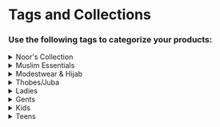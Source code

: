 # Tags and Collections
### Use the following tags to categorize your products:


<details>
  <summary>Noor's Collection</summary>

  - Customized Gifts [customized-gifts]
  - Oud/Attar/Oils/Perfumes [oud-attar-oils-perfumes]
  - Palestine [palestine]
  - Clutch/Purse/Handbags [clutch-purse-handbags]
  - Jewelry & Accessories [jewelry-accessories]
  - Bangles & Bracelets [bangles-bracelets]
  - Khussas & Shoes [khussas-shoes]
  - Decorative/Home Items [decorative-home-items]
  - Smart/Cool Gadgets & Games [smart-cool-gadgets-games]
</details>

<details>
  <summary>Muslim Essentials</summary>
</details>

<details>
  <summary>Modestwear & Hijab</summary>

  - Hijab Caps [hijab-caps]
  <details>
    <summary>Hijab/Scarf [hijab-scarf]</summary>

    - Keffiyeh Scarf-Ladies [hijab-scarf, keffiyeh-scarf-ladies]
    - Jersey Hijab/Scarf [hijab-scarf, jersey-hijab-scarf]
    - Instant Jersey Hijab [hijab-scarf, instant-jersey-hijab]
    - 2pc Jersey Hijab w/Hijab Cap [hijab-scarf, 2pc-jersey-hijab-w-hijab-cap]
    - Crinkle Cotton Scarf [hijab-scarf, crinkle-cotton-scarf]
    - Soft Cotton Scarf [hijab-scarf, soft-cotton-scarf]
    - Viscose Soft Hijab [hijab-scarf, viscose-soft-hijab]
    - Satin Light weight Scarf [hijab-scarf, satin-light-weight-scarf]
    - Chiffon Hijab/Scarf [hijab-scarf, chiffon-hijab-scarf]
    - Instant Chiffon Hijab w/Cap [hijab-scarf, instant-chiffon-hijab-w-cap]
    - Instant Chiffon Hijab w/ magnet [hijab-scarf, instant-chiffon-hijab-w-magnet]
    - Fancy Hijabs [hijab-scarf, fancy-hijabs]
    - Printed Hijabs [hijab-scarf, printed-hijabs]
    - Hijab & Scarf Kids-Girls [hijab-scarf, hijab-scarf-kids-girls]
  </details>
  <details>
    <summary>Modestwear & Abayas [modestwear-abayas]</summary>

    - Abayas & Modest Wear Ladies [modestwear-abayas, abayas-ladies]
    - Abayas & Modest Wear Teen Girls [modestwear-abayas, abayas-teens]
    - Abayas & Modest Wear kids-Girls [modestwear-abayas, abayas-kids]
  </details>
  
  - Hijab Pins & Accessories [hijab-pins-accessories]
</details>

<details>
  <summary>Thobes/Juba</summary>

  - Thobes/Jubba-Gents [thobes-juba-gents]
  - Thobes/Juba-Teens [thobes-juba-teens]
  - Thobes/Juba-Kids [thobes-juba-kids]
  - Middle Eastern-Head Accessories [middle-eastern-head-accessories]
</details>

<details>
  <summary>Ladies</summary>

  - Kameez Shalwar [kameez-shalwar]
  - Kurta & Dresses [kurta-dresses]
  - Trousers & Pants [trousers-pants]
  - Duppata/Shawls [duppata-shawls]
  - Bridal & Fancy Dresses [bridal-fancy-dresses]
  - Abayas & Modest Wear Ladies [abayas-ladies]
  - Cord Set [cord-set]
</details>

<details>
  <summary>Gents</summary>

  - Kameez Shalwar [kameez-shalwar]
  - Kurta/Kameez 1pc [kurta-kameez-1pc]
  - Trousers/Shalwar/Pants [trousers-shalwar-pants]
  - Formal & Wedding Wear [formal-wedding-wear]
  - Head Accessories for Men [head-accessories-for-men]
  - Waist Coats [waist-coats]
  - Shawls [shawls]
</details>

<details>
  <summary>Kids</summary>
  <details>
    <summary>Kids Boys [kids-boys]</summary>

    - Kameez Shalwar [kids-boys, kameez-shalwar]
    - Kurta/Kameez 1pc [kids-boys, kurta-kameez-1pc]
    - Trousers/Pants/Shalwar [kids-boys, trousers-pants-shalwar]
    - Formal & Wedding Wear [kids-boys, formal-wedding-wear]
    - Head Accessories for Boys [kids-boys, head-accessories-for-boys]
    - Waist Coats [kids-boys, waist-coats]
    - Shawls [kids-boys, shawls]
  </details>
  <details>
    <summary>Kids Girls [kids-girls]</summary>

    - Kameez Shalwar [kids-girls, kameez-shalwar]
    - Kurta/ Dresses [kids-girls, kurta-dresses]
    - Fancy Dresses [kids-girls, fancy-dresses]
    - Trousers & Pants [kids-girls, trousers-pants]
    - Duppata/Shawls [kids-girls, duppata-shawls]
    - Hijab & Scarf Kids-Girls [kids-girls, hijab-scarf-kids-girls]
    - Abayas & Modest Wear kids-Girls [kids-girls, abayas-kids]
  </details>
</details>

<details>
  <summary>Teens</summary>
  <details>
    <summary>Teen Boys [teen-boys]</summary>

    - Kameez Shalwar [teen-boys, kameez-shalwar]
    - Kurta/Kameez 1pc [teen-boys, kurta-kameez-1pc]
    - Trousers/Pants/Shalwar [teen-boys, trousers-pants-shalwar]
    - Formal & Wedding Wear [teen-boys, formal-wedding-wear]
    - Head Accessories [teen-boys, head-accessories]
    - Waist Coats [teen-boys, waist-coats]
    - Shawls [teen-boys, shawls]
  </details>
  <details>
    <summary>Teen Girls [teen-girls]</summary>

    - Kameez Shalwar [teen-girls, kameez-shalwar]
    - Fancy Dresses [teen-girls, fancy-dresses]
    - Kurta/Dresses [teen-girls, kurta-dresses]
    - Trousers & Pants [teen-girls, trousers-pants]
    - Duppata/Shawls [teen-girls, duppata-shawls]
    - Abayas & Modest Wear Teen Girls [teen-girls, abayas-teens]
    - Cord Set [teen-girls, cord-set]
  </details>
</details>
